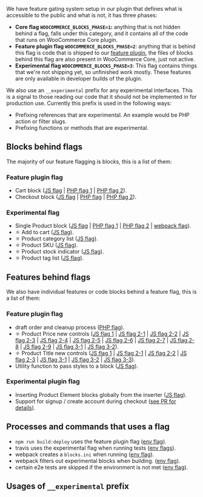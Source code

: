 We have feature gating system setup in our plugin that defines what is accessible to the public and what is not, it has three phases:

*   **Core flag `WOOCOMMERCE_BLOCKS_PHASE=1`:** anything that is not hidden behind a flag, falls under this category, and it contains all of the code that runs on WooCommerce Core plugin.
*   **Feature plugin flag `WOOCOMMERCE_BLOCKS_PHASE=2`**: anything that is behind this flag is code that is shipped to our [feature plugin](https://wordpress.org/plugins/woo-gutenberg-products-block/), the files of blocks behind this flag are also present in WooCommerce Core, just not active.
*   **Experimental flag `WOOCOMMERCE_BLOCKS_PHASE=3`**: This flag contains things that we're not shipping yet, so unfinished work mostly. These features are only available in developer builds of the plugin.

We also use an `__experimental` prefix for any experimental interfaces. This is a signal to those reading our code that it should not be implemented in for production use. Currently this prefix is used in the following ways:

* Prefixing references that are experimental. An example would be PHP action or filter slugs.
* Prefixing functions or methods that are experimental.

## Blocks behind flags

The majority of our feature flagging is blocks, this is a list of them:

### Feature plugin flag

*   Cart block ([JS flag](https://github.com/woocommerce/woocommerce-gutenberg-products-block//blob/9b76ea7a1680e68cc20bfee01078e43ccfc996bd/assets/js/blocks/cart-checkout/cart/index.js#L53) | [PHP flag 1](https://github.com/woocommerce/woocommerce-gutenberg-products-block//blob/e167b2c99c68e8113b4e371fefdd6f9a356ed2e8/src/Library.php#L74-L77) | [PHP flag 2](https://github.com/woocommerce/woocommerce-gutenberg-products-block//blob/b3a9753d8b7dae18b36025d09fbff835b8365de0/src/Assets.php#L92-L95)).
*   Checkout block ([JS flag](https://github.com/woocommerce/woocommerce-gutenberg-products-block//blob/9b76ea7a1680e68cc20bfee01078e43ccfc996bd/assets/js/blocks/cart-checkout/checkout/index.js#L52) | [PHP flag](https://github.com/woocommerce/woocommerce-gutenberg-products-block//blob/e167b2c99c68e8113b4e371fefdd6f9a356ed2e8/src/Library.php#L74-L77) | [PHP flag 2](https://github.com/woocommerce/woocommerce-gutenberg-products-block//blob/b3a9753d8b7dae18b36025d09fbff835b8365de0/src/Assets.php#L92-L95)).

### Experimental flag

*   Single Product block ([JS flag](https://github.com/woocommerce/woocommerce-gutenberg-products-block//blob/9b76ea7a1680e68cc20bfee01078e43ccfc996bd/assets/js/blocks/single-product/index.js#L43) | [PHP flag 1](https://github.com/woocommerce/woocommerce-gutenberg-products-block//blob/e167b2c99c68e8113b4e371fefdd6f9a356ed2e8/src/Library.php#L79-L81) | [PHP flag 2](https://github.com/woocommerce/woocommerce-gutenberg-products-block//blob/b3a9753d8b7dae18b36025d09fbff835b8365de0/src/Assets.php#L88-L90) | [webpack flag](https://github.com/woocommerce/woocommerce-gutenberg-products-block//blob/b3a9753d8b7dae18b36025d09fbff835b8365de0/bin/webpack-entries.js#L48-L50)).
*   ⚛️ Add to cart ([JS flag](https://github.com/woocommerce/woocommerce-gutenberg-products-block//blob/b3a9753d8b7dae18b36025d09fbff835b8365de0/assets/js/atomic/blocks/product-elements/add-to-cart/index.js#L29-L32)).
*   ⚛️ Product category list ([JS flag](https://github.com/woocommerce/woocommerce-gutenberg-products-block//blob/b3a9753d8b7dae18b36025d09fbff835b8365de0/assets/js/atomic/blocks/product-elements/category-list/index.js#L29-L32)).
*   ⚛️ Product SKU ([JS flag](https://github.com/woocommerce/woocommerce-gutenberg-products-block//blob/b3a9753d8b7dae18b36025d09fbff835b8365de0/assets/js/atomic/blocks/product-elements/sku/index.js#L29-L33)).
*   ⚛️ Product stock indicator ([JS flag](https://github.com/woocommerce/woocommerce-gutenberg-products-block//blob/b3a9753d8b7dae18b36025d09fbff835b8365de0/assets/js/atomic/blocks/product-elements/stock-indicator/index.js#L29-L33)).
*   ⚛️ Product tag list ([JS flag](https://github.com/woocommerce/woocommerce-gutenberg-products-block//blob/b3a9753d8b7dae18b36025d09fbff835b8365de0/assets/js/atomic/blocks/product-elements/tag-list/index.js#L29-L33)).

## Features behind flags

We also have individual features or code blocks behind a feature flag, this is a list of them:

### Feature plugin flag

*   draft order and cleanup process ([PHP flag](https://github.com/woocommerce/woocommerce-gutenberg-products-block//blob/e167b2c99c68e8113b4e371fefdd6f9a356ed2e8/src/Domain/Services/DraftOrders.php#L42-L51)).
*   ⚛️ Product Price new controls ([JS flag 1](https://github.com/woocommerce/woocommerce-gutenberg-products-block//blob/b3a9753d8b7dae18b36025d09fbff835b8365de0/assets/js/atomic/blocks/product-elements/price/attributes.js#L13-L44) | [JS flag 2-1](https://github.com/woocommerce/woocommerce-gutenberg-products-block//blob/b3a9753d8b7dae18b36025d09fbff835b8365de0/assets/js/atomic/blocks/product-elements/price/block.js#L109-L110) | [JS flag 2-2](https://github.com/woocommerce/woocommerce-gutenberg-products-block//blob/b3a9753d8b7dae18b36025d09fbff835b8365de0/assets/js/atomic/blocks/product-elements/price/block.js#L161-L162) | [JS flag 2-3](https://github.com/woocommerce/woocommerce-gutenberg-products-block//blob/b3a9753d8b7dae18b36025d09fbff835b8365de0/assets/js/atomic/blocks/product-elements/price/block.js#L165) | [JS flag 2-4](https://github.com/woocommerce/woocommerce-gutenberg-products-block//blob/b3a9753d8b7dae18b36025d09fbff835b8365de0/assets/js/atomic/blocks/product-elements/price/block.js#L196-L197) | [JS flag 2-5](https://github.com/woocommerce/woocommerce-gutenberg-products-block//blob/b3a9753d8b7dae18b36025d09fbff835b8365de0/assets/js/atomic/blocks/product-elements/price/block.js#L199) | [JS flag 2-6](https://github.com/woocommerce/woocommerce-gutenberg-products-block//blob/b3a9753d8b7dae18b36025d09fbff835b8365de0/assets/js/atomic/blocks/product-elements/price/block.js#L210-L211) | [JS flag 2-7](https://github.com/woocommerce/woocommerce-gutenberg-products-block//blob/b3a9753d8b7dae18b36025d09fbff835b8365de0/assets/js/atomic/blocks/product-elements/price/block.js#L213) | [JS flag 2-8](https://github.com/woocommerce/woocommerce-gutenberg-products-block//blob/b3a9753d8b7dae18b36025d09fbff835b8365de0/assets/js/atomic/blocks/product-elements/price/block.js#L231) | [JS flag 2-9](https://github.com/woocommerce/woocommerce-gutenberg-products-block//blob/b3a9753d8b7dae18b36025d09fbff835b8365de0/assets/js/atomic/blocks/product-elements/price/block.js#L233) | [JS flag 3-1](https://github.com/woocommerce/woocommerce-gutenberg-products-block//blob/b3a9753d8b7dae18b36025d09fbff835b8365de0/assets/js/atomic/blocks/product-elements/price/edit.js#L59-L108) | [JS flag 3-2](https://github.com/woocommerce/woocommerce-gutenberg-products-block//blob/b3a9753d8b7dae18b36025d09fbff835b8365de0/assets/js/atomic/blocks/product-elements/price/edit.js#L114-L131)).
*   ⚛️ Product Title new controls ([JS flag 1](https://github.com/woocommerce/woocommerce-gutenberg-products-block//blob/b3a9753d8b7dae18b36025d09fbff835b8365de0/assets/js/atomic/blocks/product-elements/title/attributes.js#L21-L40) | [JS flag 2-1](https://github.com/woocommerce/woocommerce-gutenberg-products-block//blob/b3a9753d8b7dae18b36025d09fbff835b8365de0/assets/js/atomic/blocks/product-elements/title/block.js#L70-L72) | [JS flag 2-2](https://github.com/woocommerce/woocommerce-gutenberg-products-block//blob/b3a9753d8b7dae18b36025d09fbff835b8365de0/assets/js/atomic/blocks/product-elements/title/block.js#L94-L95) | [JS flag 2-3](https://github.com/woocommerce/woocommerce-gutenberg-products-block//blob/b3a9753d8b7dae18b36025d09fbff835b8365de0/assets/js/atomic/blocks/product-elements/title/block.js#L104) | [JS flag 3-1](https://github.com/woocommerce/woocommerce-gutenberg-products-block//blob/b3a9753d8b7dae18b36025d09fbff835b8365de0/assets/js/atomic/blocks/product-elements/title/edit.js#L47-L54) | [JS flag 3-2](https://github.com/woocommerce/woocommerce-gutenberg-products-block//blob/b3a9753d8b7dae18b36025d09fbff835b8365de0/assets/js/atomic/blocks/product-elements/title/edit.js#L77-L107) | [JS flag 3-3](https://github.com/woocommerce/woocommerce-gutenberg-products-block//blob/b3a9753d8b7dae18b36025d09fbff835b8365de0/assets/js/atomic/blocks/product-elements/title/edit.js#L116-L129)).
*   Utility function to pass styles to a block ([JS flag](https://github.com/woocommerce/woocommerce-gutenberg-products-block//blob/9ebddbc5d21eb3cc67fedddbccbd86453313eb64/assets/js/atomic/utils/block-styling.js#L6-L12)).

### Experimental plugin flag

*   Inserting Product Element blocks globally from the inserter ([JS flag](https://github.com/woocommerce/woocommerce-gutenberg-products-block//blob/b3a9753d8b7dae18b36025d09fbff835b8365de0/assets/js/atomic/blocks/product-elements/shared/config.js#L25-L27)).
*   Support for signup / create account during checkout ([see PR for details](https://github.com/woocommerce/woocommerce-gutenberg-products-block/pull/2851)).

## Processes and commands that uses a flag

*   `npm run build:deploy` uses the feature plugin flag ([env flag](https://github.com/woocommerce/woocommerce-gutenberg-products-block//blob/c0de18ec0a798c072420c67a689e4cc4d3ac77c9/package.json#L28)).
*   travis uses the experimental flag when running tests ([env flags](https://github.com/woocommerce/woocommerce-gutenberg-products-block//blob/d6a506c19056d42d40743ae0126153fb81004672/.travis.yml#L68-L143)).
*   webpack creates a `blocks.ini` when running ([env flag](https://github.com/woocommerce/woocommerce-gutenberg-products-block//blob/b3a9753d8b7dae18b36025d09fbff835b8365de0/bin/webpack-configs.js#L95-L102)).
*   webpack filters out experimental blocks when building. ([env flag](https://github.com/woocommerce/woocommerce-gutenberg-products-block//blob/b3a9753d8b7dae18b36025d09fbff835b8365de0/bin/webpack-entries.js#L61-L66)).
*   certain e2e tests are skipped if the environment is not met ([env flag](https://github.com/woocommerce/woocommerce-gutenberg-products-block//blob/50e7411aee51afb3fbfa8561e297085ee44e40c0/tests/e2e-tests/specs/backend/cart.test.js#L18)).

## Usages of `__experimental` prefix
